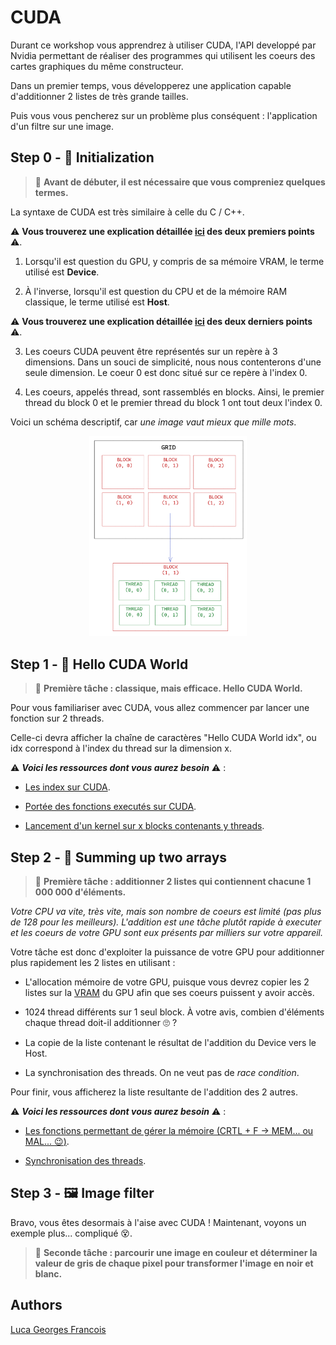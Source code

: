 # **CUDA**

Durant ce workshop vous apprendrez à utiliser CUDA, l'API developpé par Nvidia permettant de réaliser des programmes qui utilisent les coeurs des cartes graphiques du même constructeur.

Dans un premier temps, vous développerez une application capable d'additionner 2 listes de très grande tailles.

Puis vous vous pencherez sur un problème plus conséquent : l'application d'un filtre sur une image.

## **Step 0 - :rocket: Initialization**

>:checkered_flag:  **Avant de débuter, il est nécessaire que vous compreniez quelques termes.**

La syntaxe de CUDA est très similaire à celle du C / C++.

:warning: **Vous trouverez une explication détaillée [ici](https://dev.to/zenulabidin/an-overview-of-cuda-part-2-host-and-device-code-69d) des deux premiers points** :warning:.

1. Lorsqu'il est question du GPU, y compris de sa mémoire VRAM, le terme utilisé est **Device**.

2. À l'inverse, lorsqu'il est question du CPU et de la mémoire RAM classique, le terme utilisé est **Host**.

:warning: **Vous trouverez une explication détaillée [ici](https://en.wikipedia.org/wiki/Thread_block_(CUDA_programming)) des deux derniers points** :warning:.

3. Les coeurs CUDA peuvent être représentés sur un repère à 3 dimensions.
   Dans un souci de simplicité, nous nous contenterons d'une seule dimension.
   Le coeur 0 est donc situé sur ce repère à l'index 0.

4. Les coeurs, appelés thread, sont rassemblés en blocks.
   Ainsi, le premier thread du block 0 et le premier thread du block 1 ont tout deux l'index 0.

Voici un schéma descriptif, car *une image vaut mieux que mille mots*.

<div align="center">
    <img src="../../.github/assets/threads.png" width=50%"/>
</div>

## **Step 1 - :wave: Hello CUDA World**

> :triangular_flag_on_post: **Première tâche : classique, mais efficace. Hello CUDA World.**

Pour vous familiariser avec CUDA, vous allez commencer par lancer une fonction sur 2 threads.

Celle-ci devra afficher la chaîne de caractères "Hello CUDA World idx", ou idx correspond à l'index du thread sur la dimension x.

:warning: ***Voici les ressources dont vous aurez besoin*** :warning: :

- [Les index sur CUDA](https://docs.nvidia.com/cuda/cuda-c-programming-guide/index.html#threadidx).

- [Portée des fonctions executés sur CUDA](https://stackoverflow.com/questions/12373940/difference-between-global-and-device-functions).

- [Lancement d'un kernel sur x blocks contenants y threads](https://docs.nvidia.com/cuda/cuda-c-programming-guide/index.html#kernels).

## **Step 2 - :twisted_rightwards_arrows: Summing up two arrays**

> :triangular_flag_on_post: **Première tâche : additionner 2 listes qui contiennent chacune 1 000 000 d'éléments.**

*Votre CPU va vite, très vite, mais son nombre de coeurs est limité (pas plus de 128 pour les meilleurs).
L'addition est une tâche plutôt rapide à executer et les coeurs de votre GPU sont eux  présents par milliers sur votre appareil.*

Votre tâche est donc d'exploiter la puissance de votre GPU pour additionner plus rapidement les 2 listes en utilisant :

- L'allocation mémoire de votre GPU, puisque vous devrez copier les 2 listes sur la [VRAM](https://en.wikipedia.org/wiki/Video_RAM_(dual-ported_DRAM)) du GPU afin que ses coeurs puissent y avoir accès.

- 1024 thread différents sur 1 seul block.
  À votre avis, combien d'éléments chaque thread doit-il additionner :roll_eyes: ?

- La copie de la liste contenant le résultat de l'addition du Device vers le Host.

- La synchronisation des threads. On ne veut pas de *race condition*.

Pour finir, vous afficherez la liste resultante de l'addition des 2 autres.

:warning: ***Voici les ressources dont vous aurez besoin*** :warning: :

- [Les fonctions permettant de gérer la mémoire (CRTL + F -> MEM... ou MAL... :wink:)](https://docs.nvidia.com/cuda/cuda-runtime-api/group__CUDART__MEMORY.html).

- [Synchronisation des threads](https://www.google.com/).

## **Step 3 - :framed_picture: Image filter**

Bravo, vous êtes desormais à l'aise avec CUDA ! Maintenant, voyons un exemple plus... compliqué :dizzy_face:.

> :triangular_flag_on_post: **Seconde tâche : parcourir une image en couleur et déterminer la valeur de gris de chaque pixel pour transformer l'image en noir et blanc.**

## Authors

[Luca Georges Francois](https://github.com/PtitLuca)
